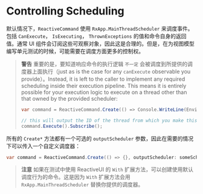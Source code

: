 # Controlling Scheduling

默认情况下，`ReactiveCommand` 使用 `RxApp.MainThreadScheduler` 来调度事件。包括 `CanExecute`， `IsExecuting`， `ThrownExceptions` 的值和命令自身的返回值。通常 UI 组件会订阅这些可观察对象，因此这是合理的。但是，在为视图模型编写单元测试的时候，可能需要在调度方面更多的控制权。

> **警告** 重要的是，要知道响应命令的执行逻辑 `不一定` 会被调度到所提供的调度器上面执行（just as is the case for any `canExecute` observable you provide）。Instead, it is left to the caller to implement any required scheduling inside their execution pipeline. This means it is entirely possible for your execution logic to execute on a thread other than that owned by the provided scheduler:
>
> ```cs
> var command = ReactiveCommand.Create(() => Console.WriteLine(Environment.CurrentManagedThreadId), outputScheduler: RxApp.MainThreadScheduler);
>
> // this will output the ID of the thread from which you make this call, not necessarily the ID of the main thread!
> command.Execute().Subscribe();
> ```

所有的 `Create*` 方法都有一个可选的 `outputScheduler` 参数，因此在需要的情况下可以传入一个自定义调度器：

```cs
var command = ReactiveCommand.Create(() => {}, outputScheduler: someScheduler);
```

> **注意** 如果在测试中使用 ReactiveUI 的 `With` 扩展方法，可以创建使用默认调度行为的命令。这是因为 `With` 扩展方法会用 `RxApp.MainThreadScheduler` 替换你提供的调度器。
